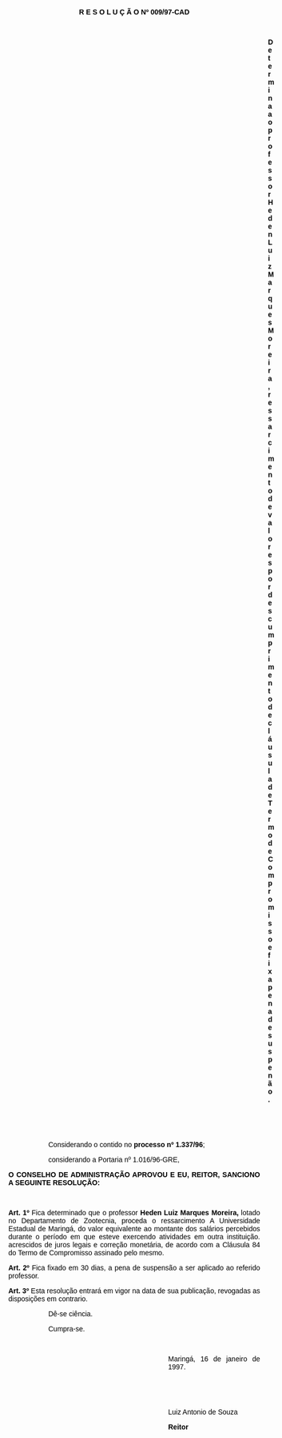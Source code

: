 <BODY TEXT="#000000">

<B><FONT FACE="Arial"><P ALIGN="CENTER">R E S O L U &Ccedil; &Atilde; O Nº 009/97-CAD</P>
</B>
<P>&nbsp;</P><DIR>
<DIR>
<DIR>
<DIR>
<DIR>
<DIR>
<DIR>
<DIR>
<DIR>
<DIR>
<DIR>
<DIR>
<DIR>

<B><P ALIGN="JUSTIFY">Determina ao professor Heden Luiz Marques Moreira, ressarcimento de valores por descumprimento de cl&aacute;usula de Termo de Compromisso e fixa pena de suspen&atilde;o.</P>
</B>
<P>&nbsp;</P>
<P>&nbsp;</P></DIR>
</DIR>
</DIR>
</DIR>
</DIR>
</DIR>
</DIR>
</DIR>
</DIR>
</DIR>
</DIR>

<P ALIGN="JUSTIFY">Considerando o contido no <B>processo nº 1.337/96</B>; </P>
<P ALIGN="JUSTIFY">considerando a Portaria nº 1.016/96-GRE,</P>
<B><P ALIGN="JUSTIFY"></P></DIR>
</DIR>

<P ALIGN="JUSTIFY">O CONSELHO DE ADMINISTRA&Ccedil;&Atilde;O APROVOU E EU, REITOR, SANCIONO A SEGUINTE RESOLU&Ccedil;&Atilde;O:</P>
</B><P ALIGN="JUSTIFY"></P>
<P ALIGN="JUSTIFY">&nbsp;</P>
<B><P ALIGN="JUSTIFY">Art. 1º</B>  Fica determinado que o professor <B>Heden Luiz Marques Moreira, </B>lotado no Departamento de Zootecnia, proceda o ressarcimento A Universidade Estadual de Maring&aacute;, do valor equivalente ao montante dos sal&aacute;rios percebidos durante o per&iacute;odo em que esteve exercendo atividades em outra institui&ccedil;&atilde;o. acrescidos de juros legais e corre&ccedil;&atilde;o monet&aacute;ria, de acordo com a Cl&aacute;usula 84 do Termo de Compromisso assinado pelo mesmo.</P>
<B><P ALIGN="JUSTIFY">Art. 2º</B>  Fica fixado em 30 dias, a pena de suspens&atilde;o a ser aplicado ao referido professor.</P>
<B><P ALIGN="JUSTIFY">Art. 3º</B>  Esta resolu&ccedil;&atilde;o entrar&aacute; em vigor na data de sua publica&ccedil;&atilde;o, revogadas as disposi&ccedil;&otilde;es em contrario. </P><DIR>
<DIR>

<P ALIGN="JUSTIFY">D&ecirc;-se ci&ecirc;ncia.</P>
<P ALIGN="JUSTIFY">Cumpra-se.</P>
<P ALIGN="JUSTIFY"></P>
<P ALIGN="JUSTIFY">&nbsp;</P><DIR>
<DIR>
<DIR>
<DIR>
<DIR>
<DIR>

<P ALIGN="JUSTIFY">Maring&aacute;, 16 de janeiro de 1997.</P>
<P ALIGN="JUSTIFY"></P>
<P ALIGN="JUSTIFY">&nbsp;</P>
<P ALIGN="JUSTIFY">&nbsp;</P>
<P ALIGN="JUSTIFY">Luiz Antonio de Souza</P>
<B><P ALIGN="JUSTIFY">Reitor</P></DIR>
</DIR>
</DIR>
</DIR>
</DIR>
</DIR>
</DIR>
</DIR>
</B></FONT></BODY>
